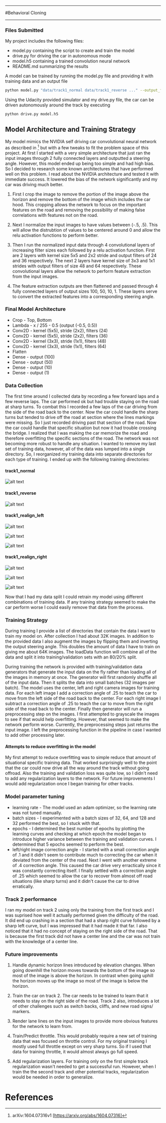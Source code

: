 [image1]: ./images/track1_normal_center.jpg "Track 1 Center Normal"
[image2]: ./images/track1_reverse_center.jpg "Track 1 Center Reverse"
[image3]: ./images/track1_recover_left1.jpg "Track 1 Recover Left 1"
[image4]: ./images/track1_recover_left2.jpg "Track 1 Recover Left 2"
[image5]: ./images/track1_recover_left3.jpg "Track 1 Recover Left 3"
[image6]: ./images/track1_recover_right1.jpg "Track 1 Recover Right 1"
[image7]: ./images/track1_recover_right2.jpg "Track 1 Recover Right 2"
[image8]: ./images/track1_recover_right3.jpg "Track 1 Recover Right 3"

---

#Behavioral Cloning

---

### Files Submitted

My project includes the following files:
* model.py containing the script to create and train the model
* drive.py for driving the car in autonomous mode
* model.h5 containing a trained convolution neural network 
* README.md summarizing the results

A model can be trained by running the model.py file and providing it with training data and an output file
```sh
python model.py "data/track1_normal data/track1_reverse ..." --output_file model.h5
```

Using the Udacity provided simulator and my drive.py file, the car can be driven autonomously around the track by executing 
```sh
python drive.py model.h5
```

## Model Architecture and Training Strategy

My model mimics the NVIDIA self driving car convolutional neural network as described in [^1] but with a few tweaks to fit the problem space of this project. At first I started with a very simple architecture that just ran the input images through 2 fully connected layers and outputted a steering angle. However, this model ended up being too simple and had high bias. So I decided to research some known architectures that have performed well on this problem. I read about the NVIDIA architecture and tested it with immediate success. It lowered the bias of the network significantly and my car was driving much better.

1. First I crop the image to remove the portion of the image above the horizon and remove the bottom of the image which includes the car hood. This cropping allows the network to focus on the important features on the road and removing the possibility of making false correlations with features not on the road.

2. Next I normalize the input images to have values between (-.5, .5). This will allow the distrubtion of values to be centered around 0 and allow the relu activation functions to perform better.

3. Then I run the normalized input data through 4 convolutional layers of increasing filter sizes each followed by a relu activation function. First are 2 layers with kernel size 5x5 and 2x2 stride and output filters of 24 and 36 respectively. The next 2 layers have kernel size of 3x3 and 1x1 strides with output filters of size 48 and 64 respectively. These convolutional layers allow the network to perform feature extraction from the input images.

4. The feature extraction outputs are then flattened and passed through 4 fully connected layers of output sizes 100, 50, 10, 1. These layers serve to convert the extracted features into a corresponding steering angle.

### Final Model Architecture
- Crop 	- Top, Bottom
- Lambda 	- x / 255 - 0.5 (output (-0.5, 0.5))
- Conv2D 	- kernel (5x5), stride (2x2), filters (24)
- Conv2D 	- kernel (5x5), stride (2x2), filters (36)
- Conv2D 	- kernel (3x3), stride (1x1), filters (48)
- Conv2D 	- kernel (3x3), stride (1x1), filters (64)
- Flatten
- Dense	- output (100)
- Dense	- output (50)
- Dense	- output (10)
- Dense	- output (1)

### Data Collection

The first time around I collected data by recording a few forward laps and a few reverse laps. The car performed ok but had trouble staying on the road at sharp turns. To combat this I recorded a few laps of the car driving from the side of the road back to the center. Now the car could handle the sharp turns but tended to drive off the road at section where the lines markings were missing. So I just recorded driving past that section of the road. Now the car could handle that specific situation but now it had trouble crossing the bridge. I realized that I was making the car memorize the road and therefore overfitting the specific sections of the road. The network was not becoming more robust to handle any situation. I wanted to remove my last set of training data, however, all of the data was lumped into a single directory. So, I reorganized my training data into separate directories for each type of training. I ended up with the following training directories:
#### track1_normal

![alt text][image1]

#### track1_reverse

![alt text][image2]

#### track1_realign_left

![alt text][image3]

![alt text][image4]

![alt text][image5]

#### track1_realign_right

![alt text][image6]

![alt text][image7]

![alt text][image8]

Now that I had my data split I could retrain my model using different combinations of training data. If any training strategy seemed to make the car perform worse I could easily remove that data from the process. 

### Training Strategy

During training I provide a list of directories that contain the data I want to train my model on. After collection I had about 32K images. In addition to the provided data I also augment the images by flipping them and inverting the output steering angle. This doubles the amount of data I have to train on giving me about 64K images. The loadData function will combine all of the data and split it into training/validation sets with an 80/20% split. 

During training the network is provided with training/validation data generators that generate the input data on the fly rather than loading all of the images in memory at once. The generator will first randomly shuffle all of the input data. Then it splits the data into small batches (32 images per batch). The model uses the center, left and right camera images for training data. For each left image I add a correction angle of .25 to teach the car to move from the left side of the road back to the center. For each right image I subtract a correction angle of .25 to teach the car to move from the right side of the road back to the center. Finally then generator will run a preprocessing step on the images. I first attempted to grayscale the images to see if that would help overfitting. However, that seemed to make the network perform worse. Currently, the preprocessing steps just returns the input image. I left the preprocessing function in the pipeline in case I wanted to add other processing later.

#### Attempts to reduce overfitting in the model 

My first attempt to reduce overfitting was to simple reduce that amount of situational specific training data. That worked surprisingly well to the point that the car could now drive all the way around the track without going offroad.
Also the training and validation loss was quite low, so I didn't need to add any regularization layers to the network. For future improvements I would add regularization once I began training for other tracks.

### Model parameter tuning

- learning rate - The model used an adam optimizer, so the learning rate was not tuned manually. 
- batch sizes   - I experimented with a batch sizes of 32, 64, and 128 and 32 performed the best, so I stuck with that.
- epochs        - I determined the best number of epochs by plotting the learning curves and checking at which epoch the model began to introduce higher variance between the training and validation curves. I determined that 5 epochs seemed to perform the best.
- left/right image correction angle - I started with a small correction angle of .1 and it didn't seem to contribute much to correcting the car when it deviated from the center of the road. Next I went with another extreme of .4 correction angle. This caused the car drive very erractically since it was constantly correcting itself. I finally settled with a correction angle of .25 which seemed to allow the car to recover from almost off road situations (like sharp turns) and it didn't cause the car to drive erratically. 

### Track 2 performance

I ran my model on track 2 using only the training from the first track and I was suprised how well it actually performed given the difficulty of the road. It did end up crashing in a section that had a sharp right curve followed by a sharp left curve, but I was impressed that it had made it that far. I also noticed that it had no concept of staying on the right side of the road. That is because the first track did not have a center line and the car was not train with the knowledge of a center line.

### Future improvements

1. Handle dynamic horizon lines introduced by elevation changes. When going downhill the horizon moves towards the bottom of the image so most of the image is above the horizon. In contrast when going uphill the horizon moves up the image so most of the image is below the horizon.

2. Train the car on track 2. The car needs to be trained to learn that it needs to stay on the right side of the road. Track 2 also, introduces a lot of other challenges such as switch backs, cliffs, and new road signs/ markers.

3. Render lane lines on the input images to provide more obvious features for the network to learn from.

4. Train/Predict throttle. This would probably require a new set of training data that was focused on throttle control. For my original training I mostly used full throttle except on very sharp turns. So if I used that data for training throttle, it would almost always go full speed.

5. Add regularization layers. For training only on the first simple track regularization wasn't needed to get a successful run. However, when I train the the second track and other potential tracks, regularization would be needed in order to generalize.
 
# References

[^1]: arXiv:1604.07316v1 [https://arxiv.org/abs/1604.07316]

